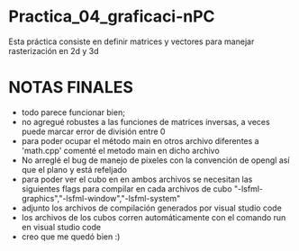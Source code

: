 # Practica_04_graficaci-nPC
Esta práctica consiste en definir matrices y vectores para manejar rasterización en 2d y 3d

# NOTAS FINALES
- todo parece funcionar bien;
- no agregué robustes a las funciones de matrices inversas, a veces puede marcar error de división entre 0
- para poder ocupar el método main en otros archivo diferentes a 'math.cpp' comenté el metodo main en dicho archivo
- No arreglé el bug de manejo de pixeles con la convención de opengl así que el plano y está refeljado
- para poder ver el cubo en en ambos archivos se necesitan las siguientes flags para compilar en cada archivos de cubo "-lsfml-graphics","-lsfml-window","-lsfml-system"
- adjunto los archivos de compilación generados por visual studio code
- los archivos de los cubos corren automáticamente con el comando run en visual studio code
- creo que me quedó bien :)
